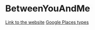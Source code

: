 # BetweenYouAndMe

[Link to the website](http://myrazpi.com:8080)
[Google Places types](https://developers.google.com/places/web-service/supported_types)
